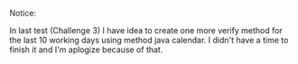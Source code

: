 Notice: 

In last test (Challenge 3) I have idea to create one more verify method for the last 10 working days using method java calendar. I didn't have a time to finish it and I'm aplogize because of that.
